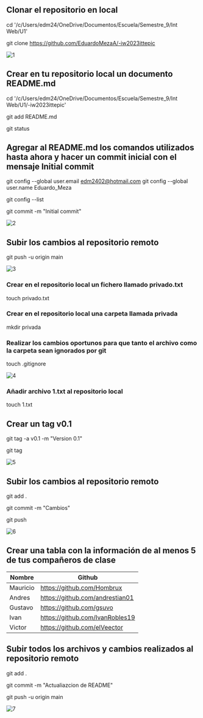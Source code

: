 ## Clonar el repositorio en local

cd '/c/Users/edm24/OneDrive/Documentos/Escuela/Semestre_9/Int Web/U1'

git clone https://github.com/EduardoMezaA/-iw2023ittepic

![1](https://github.com/EduardoMezaA/-iw2023ittepic/assets/127335310/098427ee-1221-4d07-9909-79c49c147ddb)

## Crear en tu repositorio local un documento README.md

cd '/c/Users/edm24/OneDrive/Documentos/Escuela/Semestre_9/Int Web/U1/-iw2023ittepic'

git add README.md

git status


## Agregar al README.md los comandos utilizados hasta ahora y hacer un commit inicial con el mensaje Initial commit

git config --global user.email edm2402@hotmail.com
git config --global user.name Eduardo_Meza

git config --list

git commit -m "Initial commit"

![2](https://github.com/EduardoMezaA/-iw2023ittepic/assets/127335310/fe4d0d0d-9f1e-4480-80cf-4ef0cc0cbb98)


## Subir los cambios al repositorio remoto
git push -u origin main

![3](https://github.com/EduardoMezaA/-iw2023ittepic/assets/127335310/e3b84738-1bc9-4cda-b33a-e7e646bab237)


### Crear en el repositorio local un fichero llamado privado.txt
touch privado.txt


### Crear en el repositorio local una carpeta llamada privada
mkdir privada


### Realizar los cambios oportunos para que tanto el archivo como la carpeta sean ignorados por git
touch .gitignore

![4](https://github.com/EduardoMezaA/-iw2023ittepic/assets/127335310/8e8476f1-a5c0-42b1-aa40-1b0c60819ffc)


### Añadir archivo 1.txt al repositorio local
touch 1.txt


## Crear un tag v0.1
git tag -a v0.1 -m "Version 0.1"

git tag

![5](https://github.com/EduardoMezaA/-iw2023ittepic/assets/127335310/a5640ca7-47ce-42c4-9031-b57c61fb74cc)


## Subir los cambios al repositorio remoto
git add .

git commit -m "Cambios"

git push

![6](https://github.com/EduardoMezaA/-iw2023ittepic/assets/127335310/1846fffb-4e87-4b89-8e49-e6ec9fdaea45)


## Crear una tabla con la información de al menos 5 de tus compañeros de clase

| Nombre | Github |
|--------|--------|
| Mauricio  | https://github.com/Hombrux |
| Andres  | https://github.com/andrestian01 |
| Gustavo  | https://github.com/gsuvo |
| Ivan  | https://github.com/IvanRobles19 |
| Victor  | https://github.com/elVeector |

## Subir todos los archivos y cambios realizados al repositorio remoto

git add .

git commit -m "Actualiazcion de README"

git push -u origin main

![7](https://github.com/EduardoMezaA/-iw2023ittepic/assets/127335310/69d0c628-3696-410c-9726-90233d4054e2)

